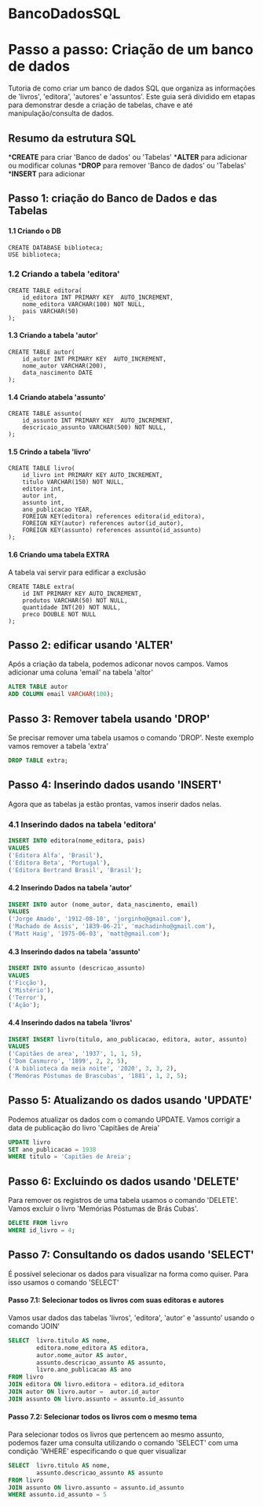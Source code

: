 # BancoDadosSQL

# Passo a passo: Criação de um banco de dados
Tutoria de como criar um banco de dados SQL que organiza as informações de 'livros', 'editora', 'autores' e 'assuntos'.
Este guia será dividido em etapas para demonstrar desde a criação de tabelas, chave e até manipulação/consulta de dados.
## Resumo da estrutura SQL
*__CREATE__ para criar 'Banco de dados' ou 'Tabelas'
*__ALTER__ para adicionar ou modificar colunas
*__DROP__ para remover 'Banco de dados' ou 'Tabelas'
*__INSERT__ para adicionar

## Passo 1: criação do Banco de Dados e das Tabelas
#### 1.1 Criando o DB

```
CREATE DATABASE biblioteca;
USE biblioteca;
```

### 1.2 Criando a tabela 'editora'
```
CREATE TABLE editora(
    id_editora INT PRIMARY KEY  AUTO_INCREMENT,
    nome_editora VARCHAR(100) NOT NULL,
    pais VARCHAR(50)
);
```

#### 1.3 Criando a tabela 'autor'
```
CREATE TABLE autor(
    id_autor INT PRIMARY KEY  AUTO_INCREMENT,
    nome_autor VARCHAR(200),
    data_nascimento DATE
);
```

#### 1.4 Criando atabela 'assunto'
```
CREATE TABLE assunto(
    id_assunto INT PRIMARY KEY  AUTO_INCREMENT,
    descricaio_assunto VARCHAR(500) NOT NULL,
);
```

#### 1.5 Crindo a tabela 'livro'
```
CREATE TABLE livro(
    id_livro int PRIMARY KEY AUTO_INCREMENT,
    titulo VARCHAR(150) NOT NULL,
    editora int,
    autor int,
    assunto int,
    ano_publicacao YEAR,
    FOREIGN KEY(editora) references editora(id_editora),
	FOREIGN KEY(autor) references autor(id_autor),
	FOREIGN KEY(assunto) references assunto(id_assunto)
);
```

#### 1.6 Criando uma tabela EXTRA
A tabela vai servir para edificar a exclusão

```
CREATE TABLE extra(
    id INT PRIMARY KEY AUTO_INCREMENT,
    produtos VARCHAR(50) NOT NULL,
    quantidade INT(20) NOT NULL,
    preco DOUBLE NOT NULL
);
```

## Passo 2: edificar usando 'ALTER'
Após a criação da tabela, podemos adiconar novos campos. Vamos adicionar uma coluna 'email' na tabela 'altor'

```SQL
ALTER TABLE autor
ADD COLUMN email VARCHAR(100);
```

## Passo 3: Remover tabela usando 'DROP'
Se precisar remover uma tabela usamos o comando 'DROP'.
Neste exemplo vamos remover a tabela 'extra'

```SQL
DROP TABLE extra;
```

## Passo 4: Inserindo dados usando 'INSERT'
Agora que as tabelas ja estão prontas, vamos inserir dados nelas.

### 4.1 Inserindo dados na tabela 'editora'
```SQL
INSERT INTO editora(nome_editora, pais)
VALUES
('Editora Alfa', 'Brasil'),
('Editora Beta', 'Portugal'),
('Editora Bertrand Brasil', 'Brasil');
```

#### 4.2 Inserindo Dados na tabela 'autor'
```SQL
INSERT INTO autor (nome_autor, data_nascimento, email)
VALUES
('Jorge Amado', '1912-08-10', 'jorginho@gmail.com'),
('Machado de Assis', '1839-06-21', 'machadinho@gmail.com'),
('Matt Haig', '1975-06-03', 'matt@gmail.com');
```

#### 4.3 Inserindo dados na tabela 'assunto'
```SQL
INSERT INTO assunto (descricao_assunto)
VALUES
('Ficção'),
('Mistério'),
('Terror'),
('Ação');
```

#### 4.4 Inserindo dados na tabela 'livros'
```SQL
INSERT INSERT livro(titulo, ano_publicacao, editora, autor, assunto)
VALUES
('Capitães de area', '1937', 1, 1, 5),
('Dom Casmurro', '1899', 2, 2, 5),
('A biblioteca da meia noite', '2020', 3, 3, 2),
('Memóras Póstumas de Brascubas', '1881', 1, 2, 5);
```

## Passo 5: Atualizando os dados usando 'UPDATE'
Podemos atualizar os dados com o comando UPDATE.
Vamos corrigir a data de publicação do livro 'Capitães de Areia'

```SQL
UPDATE livro
SET ano_publicacao = 1938
WHERE titulo = 'Capitães de Areia';
```

## Passo 6: Excluindo os dados usando 'DELETE'
Para remover os registros de uma tabela usamos o comando 'DELETE'.
Vamos excluir o livro 'Memórias Póstumas de Brás Cubas'.
```SQL
DELETE FROM livro
WHERE id_livro = 4;
```

## Passo 7: Consultando os dados usando 'SELECT'
É possível selecionar os dados para visualizar na forma como quiser.
Para isso usamos o comando 'SELECT'

#### Passo 7.1: Selecionar todos os livros com suas editoras e autores
Vamos usar dados das tabelas 'livros', 'editora', 'autor' e 'assunto' usando o comando 'JOIN'
```SQL
SELECT  livro.titulo AS nome, 
        editora.nome_editora AS editora,
        autor.nome_autor AS autor,
        assunto.descricao_assunto AS assunto,
        livro.ano_publicacao AS ano
FROM livro
JOIN editora ON livro.editora = editora.id_editora
JOIN autor ON livro.autor =  autor.id_autor
JOIN assunto ON livro.assunto = assunto.id_assunto
```

#### Passo 7.2: Selecionar todos os livros com o mesmo tema
Para selecionar todos os livros que pertencem ao mesmo assunto, podemos fazer uma consulta utilizando o comando 
'SELECT' com uma condição 'WHERE' especificando o que quer visualizar

```SQL
SELECT  livro.titulo AS nome, 
        assunto.descricao_assunto AS assunto
FROM livro
JOIN assunto ON livro.assunto = assunto.id_assunto
WHERE assunto.id_assunto = 5
```









